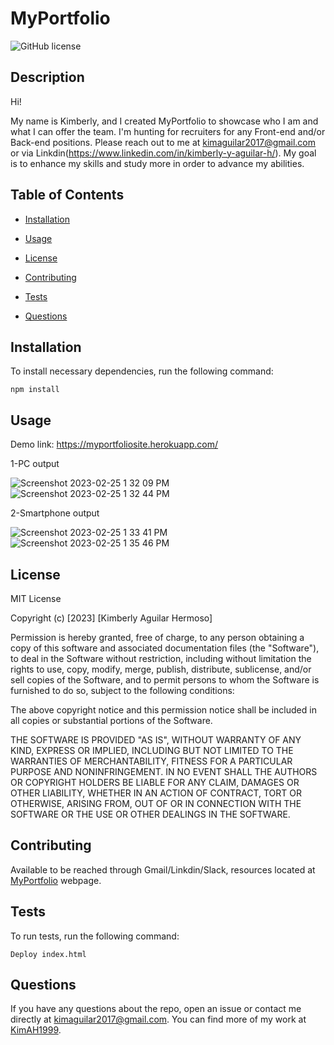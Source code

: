 # MyPortfolio
![GitHub license](https://img.shields.io/badge/license-MIT-blue.svg)

## Description

Hi!

My name is Kimberly, and I created MyPortfolio to showcase who I am and what I can offer the team. I'm hunting for recruiters for any Front-end and/or Back-end positions. Please reach out to me at kimaguilar2017@gmail.com or via Linkdin(https://www.linkedin.com/in/kimberly-y-aguilar-h/). My goal is to enhance my skills and study more in order to advance my abilities.

## Table of Contents 

* [Installation](#installation)

* [Usage](#usage)

* [License](#license)

* [Contributing](#contributing)

* [Tests](#tests)

* [Questions](#questions)

## Installation

To install necessary dependencies, run the following command:

```
npm install
```

## Usage
Demo link:  https://myportfoliosite.herokuapp.com/

1-PC output

![Screenshot 2023-02-25 1 32 09 PM](https://user-images.githubusercontent.com/87666809/221380623-dac27b46-afdd-4273-84e8-da881648f8b0.png)
![Screenshot 2023-02-25 1 32 44 PM](https://user-images.githubusercontent.com/87666809/221380625-f673c1e8-e1a4-49c6-86d4-b8b52c75b724.png)



2-Smartphone output

![Screenshot 2023-02-25 1 33 41 PM](https://user-images.githubusercontent.com/87666809/221380628-8045d01a-9116-479d-a7f7-7218fd161a81.png)
![Screenshot 2023-02-25 1 35 46 PM](https://user-images.githubusercontent.com/87666809/221380684-f0f7bf43-a277-4cd3-a417-f153b9aa7cea.png)


## License  

MIT License

Copyright (c) [2023] [Kimberly Aguilar Hermoso]

Permission is hereby granted, free of charge, to any person obtaining a copy
of this software and associated documentation files (the "Software"), to deal
in the Software without restriction, including without limitation the rights
to use, copy, modify, merge, publish, distribute, sublicense, and/or sell
copies of the Software, and to permit persons to whom the Software is
furnished to do so, subject to the following conditions:

The above copyright notice and this permission notice shall be included in all
copies or substantial portions of the Software.

THE SOFTWARE IS PROVIDED "AS IS", WITHOUT WARRANTY OF ANY KIND, EXPRESS OR
IMPLIED, INCLUDING BUT NOT LIMITED TO THE WARRANTIES OF MERCHANTABILITY,
FITNESS FOR A PARTICULAR PURPOSE AND NONINFRINGEMENT. IN NO EVENT SHALL THE
AUTHORS OR COPYRIGHT HOLDERS BE LIABLE FOR ANY CLAIM, DAMAGES OR OTHER
LIABILITY, WHETHER IN AN ACTION OF CONTRACT, TORT OR OTHERWISE, ARISING FROM,
OUT OF OR IN CONNECTION WITH THE SOFTWARE OR THE USE OR OTHER DEALINGS IN THE
SOFTWARE.

## Contributing

Available to be reached through Gmail/Linkdin/Slack, resources located at [MyPortfolio](https://kimah1999.github.io/MyPortfolio/) webpage.

## Tests

To run tests, run the following command:

```
Deploy index.html
```

## Questions

If you have any questions about the repo, open an issue or contact me directly at kimaguilar2017@gmail.com. You can find more of my work at [KimAH1999](https://github.com/KimAH1999/).

